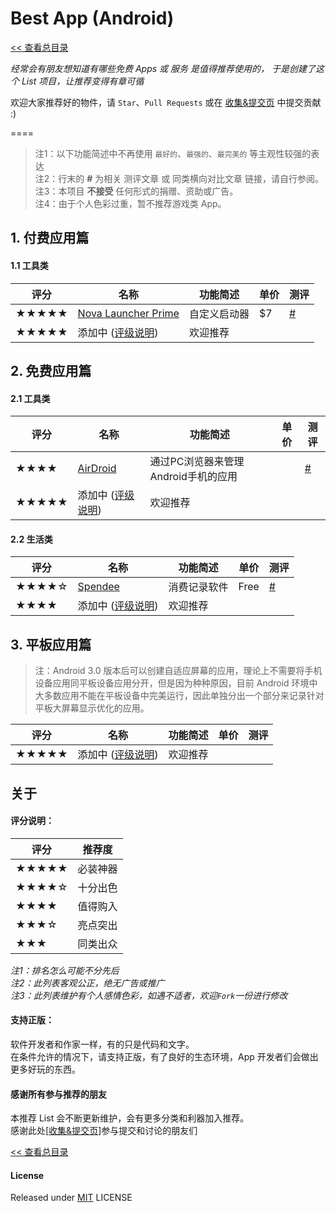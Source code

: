 # Best App (Android)

[<< 查看总目录]

*经常会有朋友想知道有哪些免费 Apps 或 服务 是值得推荐使用的，
于是创建了这个 List 项目，让推荐变得有章可循*

欢迎大家推荐好的物件，请 `Star`、`Pull Requests` 或在 [收集&提交页] 中提交贡献 :)

====

>注1：以下功能简述中不再使用 `最好的`、`最强的`、`最完美的` 等主观性较强的表达  
>注2：行末的 **#** 为相关 测评文章 或 同类横向对比文章 链接，请自行参阅。  
>注3：本项目 **不接受** 任何形式的捐赠、资助或广告。  
>注4：由于个人色彩过重，暂不推荐游戏类 App。

## 1. 付费应用篇

#### 1.1 工具类

评分   | 名称  | 功能简述 | 单价 | 测评
----- | ----- | ------ | ----- | -----
★★★★★ | [Nova Launcher Prime](http://novalauncher.com/) | 自定义启动器 | $7 | [#](http://www.igao7.com/news/201512/w5qI9VUU4i1cZawq.html)
★★★★★  | 添加中 ([评级说明](#%E5%85%B3%E4%BA%8E)) | 欢迎推荐 |  | 

## 2. 免费应用篇

#### 2.1 工具类

评分   | 名称  | 功能简述 | 单价 | 测评
----- | ----- | ------ | ----- | -----
★★★★  | [AirDroid](https://www.airdroid.com/) | 通过PC浏览器来管理Android手机的应用 | |[#](http://news.tongbu.com/news/84127.html)|
★★★★★  | 添加中 ([评级说明](#%E5%85%B3%E4%BA%8E)) | 欢迎推荐 |  | 

#### 2.2 生活类

评分   | 名称  | 功能简述 | 单价 | 测评
----- | ----- | ------ | ----- | -----
★★★★☆ | [Spendee](http://www.spendeeapp.com/) | 消费记录软件 | Free | [#](http://www.ifanr.com/app/528637)|
★★★★  | 添加中 ([评级说明](#%E5%85%B3%E4%BA%8E)) | 欢迎推荐 |  | 

## 3. 平板应用篇

>注：Android 3.0 版本后可以创建自适应屏幕的应用，理论上不需要将手机设备应用同平板设备应用分开，但是因为种种原因，目前 Android 环境中大多数应用不能在平板设备中完美运行，因此单独分出一个部分来记录针对平板大屏幕显示优化的应用。

评分   | 名称  | 功能简述 | 单价 | 测评
----- | ----- | ------ | ----- | -----
★★★★★  | 添加中 ([评级说明](#%E5%85%B3%E4%BA%8E)) | 欢迎推荐 |  | 

## 关于

#### 评分说明： 
 
评分   | 推荐度 
----- | -----
★★★★★ | 必装神器
★★★★☆ | 十分出色
★★★★  | 值得购入
★★★☆  | 亮点突出
★★★   | 同类出众

*注1：排名怎么可能不分先后*  
*注2：此列表客观公正，绝无广告或推广*  
*注3：此列表维护有个人感情色彩，如遇不适者，欢迎`Fork`一份进行修改*

#### 支持正版：

软件开发者和作家一样，有的只是代码和文字。  
在条件允许的情况下，请支持正版，有了良好的生态环境，App 开发者们会做出更多好玩的东西。

#### 感谢所有参与推荐的朋友

本推荐 List 会不断更新维护，会有更多分类和利器加入推荐。  
感谢此处\[[收集&提交页]\]参与提交和讨论的朋友们

[<< 查看总目录]

#### License

Released under [MIT] LICENSE

[<< 查看总目录]: ./README.md
[issue]: https://github.com/hzlzh/Best-App/issues
[收集&提交页]: https://github.com/hzlzh/Best-App/issues
[反馈]: https://github.com/hzlzh/Best-App/issues/new
[MIT]: http://rem.mit-license.org/
